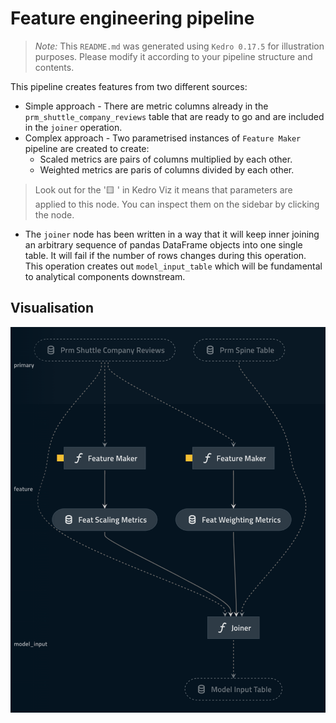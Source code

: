 # Feature engineering pipeline

> *Note:* This `README.md` was generated using `Kedro 0.17.5` for illustration purposes. Please modify it according to your pipeline structure and contents.

This pipeline creates features from two different sources:

* Simple approach - There are metric columns already in the `prm_shuttle_company_reviews` table that are ready to go and are included in the `joiner` operation.
* Complex approach - Two parametrised instances of `Feature Maker` pipeline are created to create:
  * Scaled metrics are pairs of columns multiplied by each other.
  * Weighted metrics are paris of columns divided by each other.

> Look out for the '🟨 ' in Kedro Viz it means that parameters are applied to this node. You can inspect them on the sidebar by clicking the node.

* The `joiner` node has been written in a way that it will keep inner joining an arbitrary sequence of pandas DataFrame objects into one single table. It will fail if the number of rows changes during this operation. This operation creates out `model_input_table` which will be fundamental to analytical components downstream.

## Visualisation

![ingestion](../../../../.tours/images/feature.png)